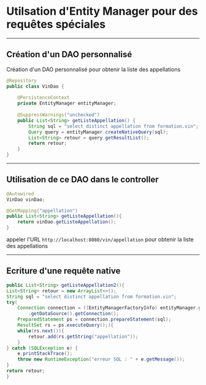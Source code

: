 # Utilsation d'Entity Manager pour des requêtes spéciales

----

## Création d'un DAO personnalisé

Création d'un DAO personnalisé pour obtenir la liste des appellations

```java
@Repository
public class VinDao {
	
	@PersistenceContext
	private EntityManager entityManager;
	
	@SuppressWarnings("unchecked")
	public List<String> getListeAppellation() {
		String sql = "select distinct appellation from formation.vin";
		Query query = entityManager.createNativeQuery(sql);
		List<String> retour = query.getResultList();
		return retour;
	}
}
```

----

## Utilisation de ce DAO dans le controller

```java
@Autowired
VinDao vinDao;

@GetMapping("appellation")
public List<String> getListeAppellation(){
    return vinDao.getListeAppellation();
}
```

appeler l'URL `http://localhost:8080/vin/appellation` pour obtenir la liste des appellations

----

## Ecriture d'une requête native

```java
public List<String> getListeAppellation2(){
List<String> retour = new ArrayList<>();
String sql = "select distinct appellation from formation.vin";
try(
	Connection connection = ((EntityManagerFactoryInfo) entityManager.getEntityManagerFactory())
		.getDataSource().getConnection();
	PreparedStatement ps = connection.prepareStatement(sql);
	ResultSet rs = ps.executeQuery();){
	while(rs.next()){
		retour.add(rs.getString("appellation"));
	}
} catch (SQLException e) {
	e.printStackTrace();
	throw new RuntimeException("erreur SQL : " + e.getMessage());
}
return retour;
}
```